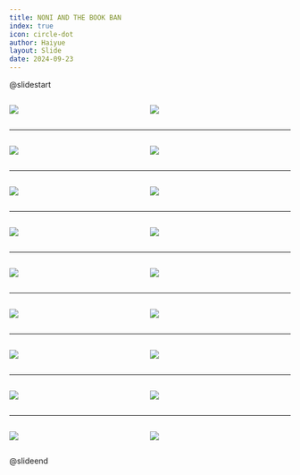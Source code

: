 ```yaml
---
title: NONI AND THE BOOK BAN
index: true
icon: circle-dot
author: Haiyue
layout: Slide
date: 2024-09-23
---
```

 
@slidestart

<div style="display:flex">
<div style="flex:1">

![](/reading/english/Level-Y/NONI%20AND%20THE%20BOOK%20BAN/001.webp)
</div>
<div style="flex:1">

![](/reading/english/Level-Y/NONI%20AND%20THE%20BOOK%20BAN/002.webp)
</div>
</div>

---

<div style="display:flex">
<div style="flex:1">

![](/reading/english/Level-Y/NONI%20AND%20THE%20BOOK%20BAN/003.webp)
</div>
<div style="flex:1">

![](/reading/english/Level-Y/NONI%20AND%20THE%20BOOK%20BAN/004.webp)
</div>
</div>

---

<div style="display:flex">
<div style="flex:1">

![](/reading/english/Level-Y/NONI%20AND%20THE%20BOOK%20BAN/005.webp)
</div>
<div style="flex:1">

![](/reading/english/Level-Y/NONI%20AND%20THE%20BOOK%20BAN/006.webp)
</div>
</div>

---

<div style="display:flex">
<div style="flex:1">

![](/reading/english/Level-Y/NONI%20AND%20THE%20BOOK%20BAN/007.webp)
</div>
<div style="flex:1">

![](/reading/english/Level-Y/NONI%20AND%20THE%20BOOK%20BAN/008.webp)
</div>
</div>

---

<div style="display:flex">
<div style="flex:1">

![](/reading/english/Level-Y/NONI%20AND%20THE%20BOOK%20BAN/009.webp)
</div>
<div style="flex:1">

![](/reading/english/Level-Y/NONI%20AND%20THE%20BOOK%20BAN/010.webp)
</div>
</div>

---

<div style="display:flex">
<div style="flex:1">

![](/reading/english/Level-Y/NONI%20AND%20THE%20BOOK%20BAN/011.webp)
</div>
<div style="flex:1">

![](/reading/english/Level-Y/NONI%20AND%20THE%20BOOK%20BAN/012.webp)
</div>
</div>

---

<div style="display:flex">
<div style="flex:1">

![](/reading/english/Level-Y/NONI%20AND%20THE%20BOOK%20BAN/013.webp)
</div>
<div style="flex:1">

![](/reading/english/Level-Y/NONI%20AND%20THE%20BOOK%20BAN/014.webp)
</div>
</div>

---

<div style="display:flex">
<div style="flex:1">

![](/reading/english/Level-Y/NONI%20AND%20THE%20BOOK%20BAN/015.webp)
</div>
<div style="flex:1">

![](/reading/english/Level-Y/NONI%20AND%20THE%20BOOK%20BAN/016.webp)
</div>
</div>

---

<div style="display:flex">
<div style="flex:1">

![](/reading/english/Level-Y/NONI%20AND%20THE%20BOOK%20BAN/017.webp)
</div>
<div style="flex:1">

![](/reading/english/Level-Y/NONI%20AND%20THE%20BOOK%20BAN/018.webp)
</div>
</div>

@slideend
